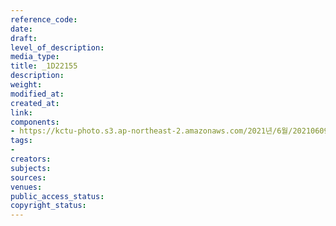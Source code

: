 ```yaml
---
reference_code: 
date: 
draft: 
level_of_description: 
media_type: 
title: _1D22155
description: 
weight: 
modified_at: 
created_at: 
link: 
components:
- https://kctu-photo.s3.ap-northeast-2.amazonaws.com/2021년/6월/20210609_산재사망+노동자+추모분향소+및+농성장+설치/_1D22155.jpg
tags:
- 
creators: 
subjects: 
sources: 
venues: 
public_access_status: 
copyright_status: 
---
```

